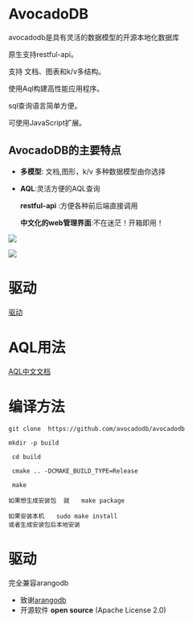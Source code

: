 
AvocadoDB
========



avocadodb是具有灵活的数据模型的开源本地化数据库

原生支持restful-api。

支持 文档、图表和k/v多结构。

使用Aql构建高性能应用程序。

sql查询语言简单方便。

可使用JavaScript扩展。


AvocadoDB的主要特点
------------------------

- **多模型**: 文档,图形，k/v  多种数据模型由你选择

- **AQL**:灵活方便的AQL查询

  **restful-api** :方便各种前后端直接调用

  **中文化的web管理界面**:不在迷茫！开箱即用！


![](Documentation/1.png)


![](Documentation/2.png)

#   驱动　　　

[驱动](https://www.arangodb.com/arangodb-drivers/)

#    AQL用法

[AQL中文文档](Documentation/AQL.md)

#   编译方法

```
git clone  https://github.com/avocadodb/avocadodb

mkdir -p build

 cd build

 cmake .. -DCMAKE_BUILD_TYPE=Release

 make

如果想生成安装包  就　　make package

如果安装本机　　sudo make install
或者生成安装包后本地安装

```

#  驱动

完全兼容arangodb


- 致谢[arangodb](https://github.com/arangodb/arangodb)
- 开源软件 **open source** (Apache License 2.0)
